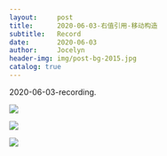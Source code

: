 ```yaml
---
layout:     post
title:      2020-06-03-右值引用-移动构造
subtitle:   Record
date:       2020-06-03
author:     Jocelyn
header-img: img/post-bg-2015.jpg
catalog: true
---
```


2020-06-03-recording.

![](https://tva1.sinaimg.cn/large/007S8ZIlly1gfjk8laquej30u012t4et.jpg)

![](https://tva1.sinaimg.cn/large/007S8ZIlly1gfjk8kzw3bj30u012tau6.jpg)

![](https://tva1.sinaimg.cn/large/007S8ZIlly1gfjk8ko7syj30u012tqks.jpg)







